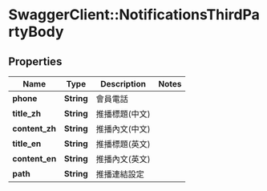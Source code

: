 # SwaggerClient::NotificationsThirdPartyBody

## Properties
Name | Type | Description | Notes
------------ | ------------- | ------------- | -------------
**phone** | **String** | 會員電話 | 
**title_zh** | **String** | 推播標題(中文) | 
**content_zh** | **String** | 推播內文(中文) | 
**title_en** | **String** | 推播標題(英文) | 
**content_en** | **String** | 推播內文(英文) | 
**path** | **String** | 推播連結設定 | 

